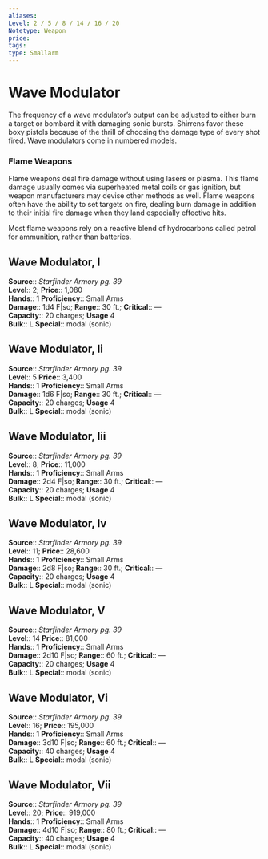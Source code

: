 ```yaml
---
aliases: 
Level: 2 / 5 / 8 / 14 / 16 / 20
Notetype: Weapon
price: 
tags: 
type: Smallarm
---
```


# Wave Modulator

The frequency of a wave modulator’s output can be adjusted to either burn a target or bombard it with damaging sonic bursts. Shirrens favor these boxy pistols because of the thrill of choosing the damage type of every shot fired. Wave modulators come in numbered models.

### Flame Weapons

Flame weapons deal fire damage without using lasers or plasma. This flame damage usually comes via superheated metal coils or gas ignition, but weapon manufacturers may devise other methods as well. Flame weapons often have the ability to set targets on fire, dealing burn damage in addition to their initial fire damage when they land especially effective hits.

Most flame weapons rely on a reactive blend of hydrocarbons called petrol for ammunition, rather than batteries.

## Wave Modulator, I

**Source**:: _Starfinder Armory pg. 39_  
**Level**:: 2;
**Price**:: 1,080  
**Hands**:: 1
**Proficiency**:: Small Arms  
**Damage**:: 1d4 F|so; **Range**:: 30 ft.;
**Critical**:: —  
**Capacity**:: 20 charges; **Usage** 4  
**Bulk**:: L
**Special**:: modal (sonic)

## Wave Modulator, Ii

**Source**:: _Starfinder Armory pg. 39_  
**Level**:: 5
**Price**:: 3,400  
**Hands**:: 1
**Proficiency**:: Small Arms  
**Damage**:: 1d6 F|so; **Range**:: 30 ft.;
**Critical**:: —  
**Capacity**:: 20 charges; **Usage** 4  
**Bulk**:: L
**Special**:: modal (sonic)

## Wave Modulator, Iii

**Source**:: _Starfinder Armory pg. 39_  
**Level**:: 8;
**Price**:: 11,000  
**Hands**:: 1
**Proficiency**:: Small Arms  
**Damage**:: 2d4 F|so; **Range**:: 30 ft.;
**Critical**:: —  
**Capacity**:: 20 charges; **Usage** 4  
**Bulk**:: L
**Special**:: modal (sonic)

## Wave Modulator, Iv

**Source**:: _Starfinder Armory pg. 39_  
**Level**:: 11;
**Price**:: 28,600  
**Hands**:: 1
**Proficiency**:: Small Arms  
**Damage**:: 2d8 F|so; **Range**:: 30 ft.;
**Critical**:: —  
**Capacity**:: 20 charges; **Usage** 4  
**Bulk**:: L
**Special**:: modal (sonic)

## Wave Modulator, V

**Source**:: _Starfinder Armory pg. 39_  
**Level**:: 14
**Price**:: 81,000  
**Hands**:: 1
**Proficiency**:: Small Arms  
**Damage**:: 2d10 F|so; **Range**:: 60 ft.;
**Critical**:: —  
**Capacity**:: 20 charges; **Usage** 4  
**Bulk**:: L
**Special**:: modal (sonic)

## Wave Modulator, Vi

**Source**:: _Starfinder Armory pg. 39_  
**Level**:: 16;
**Price**:: 195,000  
**Hands**:: 1
**Proficiency**:: Small Arms  
**Damage**:: 3d10 F|so; **Range**:: 60 ft.;
**Critical**:: —  
**Capacity**:: 40 charges; **Usage** 4  
**Bulk**:: L
**Special**:: modal (sonic)

## Wave Modulator, Vii

**Source**:: _Starfinder Armory pg. 39_  
**Level**:: 20;
**Price**:: 919,000  
**Hands**:: 1
**Proficiency**:: Small Arms  
**Damage**:: 4d10 F|so; **Range**:: 80 ft.;
**Critical**:: —  
**Capacity**:: 40 charges; **Usage** 4  
**Bulk**:: L
**Special**:: modal (sonic)
